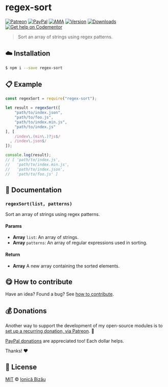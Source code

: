 
# regex-sort

 [![Patreon](https://img.shields.io/badge/Support%20me%20on-Patreon-%23e6461a.svg)][patreon] [![PayPal](https://img.shields.io/badge/%24-paypal-f39c12.svg)][paypal-donations] [![AMA](https://img.shields.io/badge/ask%20me-anything-1abc9c.svg)](https://github.com/IonicaBizau/ama) [![Version](https://img.shields.io/npm/v/regex-sort.svg)](https://www.npmjs.com/package/regex-sort) [![Downloads](https://img.shields.io/npm/dt/regex-sort.svg)](https://www.npmjs.com/package/regex-sort) [![Get help on Codementor](https://cdn.codementor.io/badges/get_help_github.svg)](https://www.codementor.io/johnnyb?utm_source=github&utm_medium=button&utm_term=johnnyb&utm_campaign=github)

> Sort an array of strings using regex patterns.

## :cloud: Installation

```sh
$ npm i --save regex-sort
```


## :clipboard: Example



```js
const regexSort = require("regex-sort");

let result = regexSort([
    "path/to/index.json",
    "path/to/foo.js",
    "path/to/index.min.js",
    "path/to/index.js"
], [
    /index\.(min\.)?js$/
  , /index\.json$/
]);

console.log(result);
// [ 'path/to/index.js',
//   'path/to/index.min.js',
//   'path/to/index.json',
//   'path/to/foo.js' ]
```

## :memo: Documentation


### `regexSort(list, patterns)`
Sort an array of strings using regex patterns.

#### Params
- **Array** `list`: An array of strings.
- **Array** `patterns`: An array of regular expressions used in sorting.

#### Return
- **Array** A new array containing the sorted elements.



## :yum: How to contribute
Have an idea? Found a bug? See [how to contribute][contributing].


## :moneybag: Donations

Another way to support the development of my open-source modules is
to [set up a recurring donation, via Patreon][patreon]. :rocket:

[PayPal donations][paypal-donations] are appreciated too! Each dollar helps.

Thanks! :heart:


## :scroll: License

[MIT][license] © [Ionică Bizău][website]

[patreon]: https://www.patreon.com/ionicabizau
[paypal-donations]: https://www.paypal.com/cgi-bin/webscr?cmd=_s-xclick&hosted_button_id=RVXDDLKKLQRJW
[donate-now]: http://i.imgur.com/6cMbHOC.png

[license]: http://showalicense.com/?fullname=Ionic%C4%83%20Biz%C4%83u%20%3Cbizauionica%40gmail.com%3E%20(http%3A%2F%2Fionicabizau.net)&year=2016#license-mit
[website]: http://ionicabizau.net
[contributing]: /CONTRIBUTING.md
[docs]: /DOCUMENTATION.md
